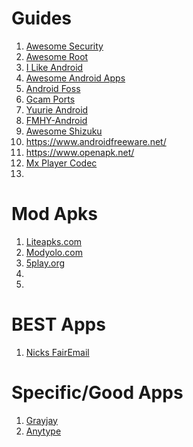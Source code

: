# Guides
1. [Awesome Security](https://github.com/ashishb/android-security-awesome)
2. [Awesome Root](https://awesome-android-root.netlify.app/)
3. [I Like Android](https://i-like-android.github.io/)
4. [Awesome Android Apps](https://github.com/Psyhackological/AAA#contents)
5. [Android Foss](https://github.com/offa/android-foss)
6. [Gcam Ports](https://www.celsoazevedo.com/files/android/google-camera)
7. [Yuurie Android](https://guide.yuuire.com/recommendations/operating-systems/android)
8. [FMHY-Android](https://fmhy.vercel.app/android-iosguide)
9. [Awesome Shizuku](https://github.com/timschneeb/awesome-shizuku)
10. https://www.androidfreeware.net/
11. https://www.openapk.net/
12. [Mx Player Codec](https://xdaforums.com/t/mx-player-custom-codec-ac3-dts-mlp-truehd-etc.2156254/)
13. 

# Mod Apks
1. [Liteapks.com](https://liteapks.com/)
2. [Modyolo.com](https://modyolo.com/)
3. [5play.org](https://5play.org/en/)
4. 
5. 

# BEST Apps
1. [Nicks FairEmail](https://github.com/niks255/FairEmail/releases)






# Specific/Good Apps
1. [Grayjay](https://grayjay.app/)
2. [Anytype](https://anytype.io/)
